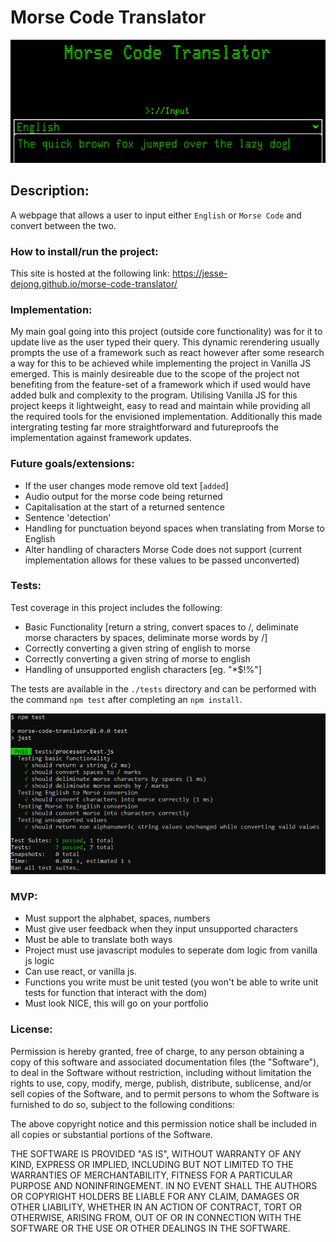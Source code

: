 # Morse Code Translator
![](./mctssHead.png)
## Description:
A webpage that allows a user to input either `English` or `Morse Code` and convert between the two.

### How to install/run the project:
This site is hosted at the following link:
https://jesse-dejong.github.io/morse-code-translator/

### Implementation:
My main goal going into this project (outside core functionality) was for it to update live as the user typed their query. This dynamic rerendering usually prompts the use of a framework such as react however after some research a way for this to be achieved while implementing the project in Vanilla JS emerged. This is mainly desireable due to the scope of the project not benefiting from the feature-set of a framework which if used would have added bulk and complexity to the program. Utilising Vanilla JS for this project keeps it lightweight, easy to read and maintain while providing all the required tools for the envisioned implementation. Additionally this made intergrating testing far more straightforward and futureproofs the implementation against framework updates.

### Future goals/extensions:
- If the user changes mode remove old text [`added`]
- Audio output for the morse code being returned
- Capitalisation at the start of a returned sentence
- Sentence 'detection'
- Handling for punctuation beyond spaces when translating from Morse to English
- Alter handling of characters Morse Code does not support (current implementation allows for these values to be passed unconverted) 

### Tests:
Test coverage in this project includes the following:
- Basic Functionality [return a string, convert spaces to /, deliminate morse characters by spaces, deliminate morse words by /]
- Correctly converting a given string of english to morse
- Correctly converting a given string of morse to english
- Handling of unsupported english characters [eg. "*$!%"]

The tests are available in the `./tests` directory and can be performed with the command `npm test` after completing an `npm install`.

![](./mctssTests.png)

### MVP:
- Must support the alphabet, spaces, numbers
- Must give user feedback when they input unsupported characters
- Must be able to translate both ways
- Project must use javascript modules to seperate dom logic from vanilla js logic
- Can use react, or vanilla js.
- Functions you write must be unit tested (you won't be able to write unit tests for function that interact with the dom)
- Must look NICE, this will go on your portfolio

### License:
Permission is hereby granted, free of charge, to any person obtaining a copy of this software and associated documentation files (the "Software"), to deal in the Software without restriction, including without limitation the rights to use, copy, modify, merge, publish, distribute, sublicense, and/or sell copies of the Software, and to permit persons to whom the Software is furnished to do so, subject to the following conditions:

The above copyright notice and this permission notice shall be included in all copies or substantial portions of the Software.

THE SOFTWARE IS PROVIDED "AS IS", WITHOUT WARRANTY OF ANY KIND, EXPRESS OR IMPLIED, INCLUDING BUT NOT LIMITED TO THE WARRANTIES OF MERCHANTABILITY, FITNESS FOR A PARTICULAR PURPOSE AND NONINFRINGEMENT. IN NO EVENT SHALL THE AUTHORS OR COPYRIGHT HOLDERS BE LIABLE FOR ANY CLAIM, DAMAGES OR OTHER LIABILITY, WHETHER IN AN ACTION OF CONTRACT, TORT OR OTHERWISE, ARISING FROM, OUT OF OR IN CONNECTION WITH THE SOFTWARE OR THE USE OR OTHER DEALINGS IN THE SOFTWARE.